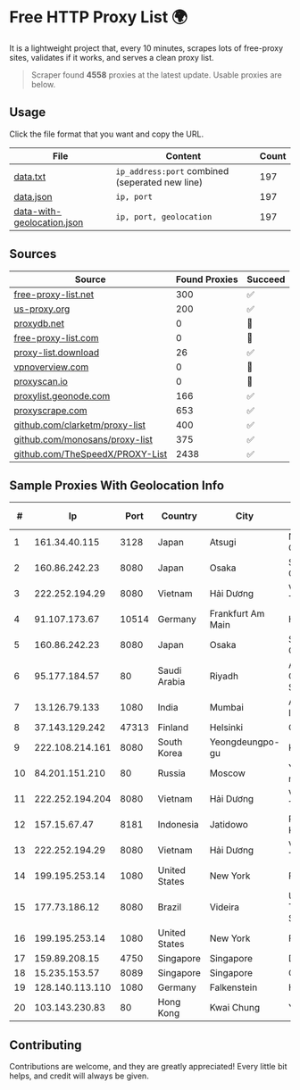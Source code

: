 
# Free HTTP Proxy List 🌍

It is a lightweight project that, every 10 minutes, scrapes lots of free-proxy sites, validates if it works, and serves a clean proxy list.


> Scraper found **4558** proxies at the latest update. Usable proxies are below.

## Usage

Click the file format that you want and copy the URL.


|File|Content|Count|
|----|-------|-----|
|[data.txt](https://raw.githubusercontent.com/themiralay/Proxy-List-World/master/data.txt)|`ip_address:port` combined (seperated new line)|197|
|[data.json](https://raw.githubusercontent.com/themiralay/Proxy-List-World/master/data.json)|`ip, port`|197|
|[data-with-geolocation.json](https://raw.githubusercontent.com/themiralay/Proxy-List-World/master/data-with-geolocation.json)|`ip, port, geolocation`|197|

## Sources

|Source|Found Proxies|Succeed|
|------|-------------|-------|
|[free-proxy-list.net](https://free-proxy-list.net)|300|✅|
|[us-proxy.org](https://www.us-proxy.org)|200|✅|
|[proxydb.net](http://proxydb.net)|0|🚫|
|[free-proxy-list.com](https://free-proxy-list.com/?page=&port=&type%5B%5D=http&type%5B%5D=https&up_time=0&search=Search)|0|🚫|
|[proxy-list.download](https://www.proxy-list.download/HTTP)|26|✅|
|[vpnoverview.com](https://vpnoverview.com/privacy/anonymous-browsing/free-proxy-servers)|0|🚫|
|[proxyscan.io](https://www.proxyscan.io)|0|🚫|
|[proxylist.geonode.com](https://proxylist.geonode.com/api/proxy-list?limit=300&page=1&sort_by=lastChecked&sort_type=desc&protocols=http,https)|166|✅|
|[proxyscrape.com](https://api.proxyscrape.com/v2/?request=displayproxies&protocol=http&timeout=10000&country=all&ssl=all&anonymity=all)|653|✅|
|[github.com/clarketm/proxy-list](https://raw.githubusercontent.com/clarketm/proxy-list/master/proxy-list-raw.txt)|400|✅|
|[github.com/monosans/proxy-list](https://raw.githubusercontent.com/monosans/proxy-list/main/proxies/http.txt)|375|✅|
|[github.com/TheSpeedX/PROXY-List](https://raw.githubusercontent.com/TheSpeedX/PROXY-List/master/http.txt)|2438|✅|


## Sample Proxies With Geolocation Info

|#|Ip|Port|Country|City|Internet Service Provider|
|-|--|----|-------|----|-------------------------|
|1|161.34.40.115|3128|Japan|Atsugi|NTT PC Communications, Inc.|
|2|160.86.242.23|8080|Japan|Osaka|Sony Network Communications Inc|
|3|222.252.194.29|8080|Vietnam|Hải Dương|VietNam Post and Telecom Corporation|
|4|91.107.173.67|10514|Germany|Frankfurt Am Main|Hetzner Online AG|
|5|160.86.242.23|8080|Japan|Osaka|Sony Network Communications Inc|
|6|95.177.184.57|80|Saudi Arabia|Riyadh|ARABIAN INTERNET & COMMUNICATIONS SERVICES CO.LTD|
|7|13.126.79.133|1080|India|Mumbai|Amazon Technologies Inc.|
|8|37.143.129.242|47313|Finland|Helsinki|ONEPROVIDER|
|9|222.108.214.161|8080|South Korea|Yeongdeungpo-gu|Korea Telecom|
|10|84.201.151.210|80|Russia|Moscow|Yandex enterprise network|
|11|222.252.194.204|8080|Vietnam|Hải Dương|VietNam Post and Telecom Corporation|
|12|157.15.67.47|8181|Indonesia|Jatidowo|PT Trimitra Aditama Koneksindo|
|13|222.252.194.29|8080|Vietnam|Hải Dương|VietNam Post and Telecom Corporation|
|14|199.195.253.14|1080|United States|New York|FranTech Solutions|
|15|177.73.186.12|8080|Brazil|Videira|UNIFIQUE TELECOMUNICACOES S/A|
|16|199.195.253.14|1080|United States|New York|FranTech Solutions|
|17|159.89.208.15|4750|Singapore|Singapore|DigitalOcean, LLC|
|18|15.235.153.57|8089|Singapore|Singapore|OVH Hosting|
|19|128.140.113.110|1080|Germany|Falkenstein|Hetzner Online GmbH|
|20|103.143.230.83|80|Hong Kong|Kwai Chung|Yisu Cloud LTD|



## Contributing

Contributions are welcome, and they are greatly appreciated! Every
little bit helps, and credit will always be given.

